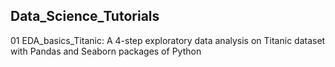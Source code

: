 ## Data_Science_Tutorials

01 EDA_basics_Titanic: A 4-step exploratory data analysis on Titanic dataset with Pandas and Seaborn packages of Python

